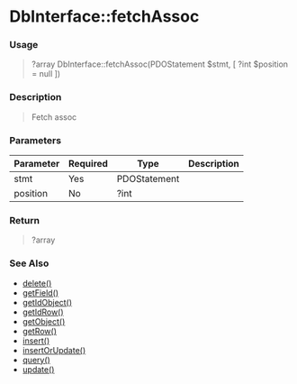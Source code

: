 
# DbInterface::fetchAssoc 

### Usage

> ?array DbInterface::fetchAssoc(PDOStatement $stmt, [ ?int $position = null ])

### Description

> Fetch assoc

### Parameters

Parameter | Required | Type | Description
------------- |------------- |------------- |------------- 
stmt | Yes | PDOStatement |
position | No | ?int |

### Return
> ?array 
### See Also

* [delete()](delete.md)
* [getField()](getfield.md)
* [getIdObject()](getidobject.md)
* [getIdRow()](getidrow.md)
* [getObject()](getobject.md)
* [getRow()](getrow.md)
* [insert()](insert.md)
* [insertOrUpdate()](insertorupdate.md)
* [query()](query.md)
* [update()](update.md)


